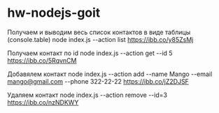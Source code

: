 # hw-nodejs-goit

Получаем и выводим весь список контактов в виде таблицы (console.table)
node index.js --action list
https://ibb.co/y85ZsMj

Получаем контакт по id
node index.js --action get --id 5
https://ibb.co/5RqvnCM

Добавялем контакт
node index.js --action add --name Mango --email mango@gmail.com --phone 322-22-22
https://ibb.co/jZ2DJSF 

Удаляем контакт
node index.js --action remove --id=3
https://ibb.co/nzNDKWY